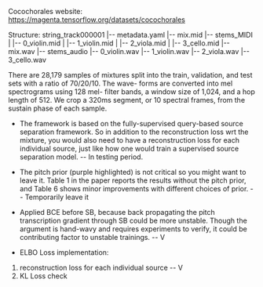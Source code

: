 Cocochorales website:
https://magenta.tensorflow.org/datasets/cocochorales

Structure:
string_track000001
   |-- metadata.yaml
   |-- mix.mid
   |-- stems_MIDI
   |    |-- 0_violin.mid
   |    |-- 1_violin.mid
   |    |-- 2_viola.mid
   |    |-- 3_cello.mid 
   |-- mix.wav
   |-- stems_audio
        |-- 0_violin.wav
        |-- 1_violin.wav
        |-- 2_viola.wav
        |-- 3_cello.wav 

There are 28,179 samples of mixtures split into the train, validation, and test sets with a ratio of 70/20/10. The wave- forms are converted into mel spectrograms using 128 mel- filter bands, a window size of 1,024, and a hop length of 512. We crop a 320ms segment, or 10 spectral frames, from the sustain phase of each sample.


- The framework is based on the fully-supervised query-based source separation framework. So in addition to the reconstruction loss wrt the mixture, you would also need to have a reconstruction loss for each individual source, just like how one would train a supervised source separation model. -- In testing period.

- The pitch prior (purple highlighted) is not critical so you might want to leave it. Table 1 in the paper reports the results without the pitch prior, and Table 6 shows minor improvements with different choices of prior. -- Temporarily leave it

- Applied BCE before SB, because back propagating the pitch transcription gradient through SB could be more unstable. Though the argument is hand-wavy and requires experiments to verify, it could be contributing factor to unstable trainings. -- V


- ELBO Loss implementation: 
1. reconstruction loss for each individual source -- V
2. KL Loss check
